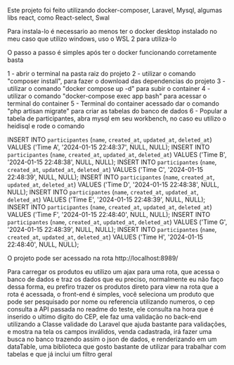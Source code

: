 Este projeto foi feito utilizando docker-composer, Laravel, Mysql, algumas libs react, como React-select, Swal

Para instala-lo é necessario ao menos ter o docker desktop instalado no meu caso que utilizo windows, uso o WSL 2 para utiliza-lo

O passo a passo é simples após ter o docker funcionando corretamente basta

1 - abrir o terminal na pasta raiz do projeto
2 - utilizar o comando "composer install", para fazer o download das dependencias do projeto
3 - utilizar o comando "docker compose up -d" para subir o container
4 - utilizar o comando "docker-compose exec app bash" para acessar o terminal do container
5 - Terminal do container acessado dar o comando "php artisan migrate" para criar as tabelas do banco de dados
6 - Popular a tabela de participantes, abra mysql em seu workbench, no caso eu utilizo o heidisql e rode o comando

INSERT INTO `participantes` (`name`, `created_at`, `updated_at`, `deleted_at`) VALUES ('Time A', '2024-01-15 22:48:37', NULL, NULL);
INSERT INTO `participantes` (`name`, `created_at`, `updated_at`, `deleted_at`) VALUES ('Time B', '2024-01-15 22:48:38', NULL, NULL);
INSERT INTO `participantes` (`name`, `created_at`, `updated_at`, `deleted_at`) VALUES ('Time C', '2024-01-15 22:48:39', NULL, NULL);
INSERT INTO `participantes` (`name`, `created_at`, `updated_at`, `deleted_at`) VALUES ('Time D', '2024-01-15 22:48:38', NULL, NULL);
INSERT INTO `participantes` (`name`, `created_at`, `updated_at`, `deleted_at`) VALUES ('Time E', '2024-01-15 22:48:39', NULL, NULL);
INSERT INTO `participantes` (`name`, `created_at`, `updated_at`, `deleted_at`) VALUES ('Time F', '2024-01-15 22:48:40', NULL, NULL);
INSERT INTO `participantes` (`name`, `created_at`, `updated_at`, `deleted_at`) VALUES ('Time G', '2024-01-15 22:48:39', NULL, NULL);
INSERT INTO `participantes` (`name`, `created_at`, `updated_at`, `deleted_at`) VALUES ('Time H', '2024-01-15 22:48:40', NULL, NULL);


O projeto pode ser acessado na rota http://localhost:8989/


Para carregar os produtos eu utilizo um ajax para uma rota, que acessa o banco de dados e traz os dados que eu preciso, normalmente eu não faço dessa forma, eu prefiro trazer os produtos direto para view na rota que a rota é acessada, o front-end é simples, você seleciona um produto que pode ser pesquisado por nome ou referencia utilizando numeros, o cep consulta a API passada no readme do teste, ele consulta na hora que é inserido o ultimo digito do CEP, ele faz uma validação no back-end utilizando a Classe validade do Laravel que ajuda bastante para validações, e mostra na tela os campos inválidos, venda cadastrada, irá fazer uma busca no banco trazendo assim o json de dados, e renderizando em um dataTable, uma biblioteca que gosto bastante de utilizar para trabalhar com tabelas e que já inclui um filtro geral
